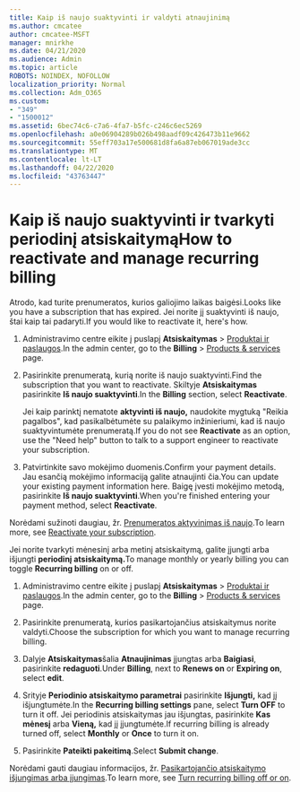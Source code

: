 ```yaml
---
title: Kaip iš naujo suaktyvinti ir valdyti atnaujinimą
ms.author: cmcatee
author: cmcatee-MSFT
manager: mnirkhe
ms.date: 04/21/2020
ms.audience: Admin
ms.topic: article
ROBOTS: NOINDEX, NOFOLLOW
localization_priority: Normal
ms.collection: Adm_O365
ms.custom:
- "349"
- "1500012"
ms.assetid: 6bec74c6-c7a6-4fa7-b5fc-c246c6ec5269
ms.openlocfilehash: a0e06904289b026b498aadf09c426473b11e9662
ms.sourcegitcommit: 55eff703a17e500681d8fa6a87eb067019ade3cc
ms.translationtype: MT
ms.contentlocale: lt-LT
ms.lasthandoff: 04/22/2020
ms.locfileid: "43763447"
---
```

# <a name="how-to-reactivate-and-manage-recurring-billing"></a><span data-ttu-id="bbb7f-102">Kaip iš naujo suaktyvinti ir tvarkyti periodinį atsiskaitymą</span><span class="sxs-lookup"><span data-stu-id="bbb7f-102">How to reactivate and manage recurring billing</span></span>

<span data-ttu-id="bbb7f-103">Atrodo, kad turite prenumeratos, kurios galiojimo laikas baigėsi.</span><span class="sxs-lookup"><span data-stu-id="bbb7f-103">Looks like you have a subscription that has expired.</span></span> <span data-ttu-id="bbb7f-104">Jei norite jį suaktyvinti iš naujo, štai kaip tai padaryti.</span><span class="sxs-lookup"><span data-stu-id="bbb7f-104">If you would like to reactivate it, here's how.</span></span>
  
1. <span data-ttu-id="bbb7f-105">Administravimo centre eikite į puslapį **Atsiskaitymas** \> [Produktai ir paslaugos](https://go.microsoft.com/fwlink/p/?linkid=842054).</span><span class="sxs-lookup"><span data-stu-id="bbb7f-105">In the admin center, go to the **Billing** \> [Products & services](https://go.microsoft.com/fwlink/p/?linkid=842054) page.</span></span>

2. <span data-ttu-id="bbb7f-106">Pasirinkite prenumeratą, kurią norite iš naujo suaktyvinti.</span><span class="sxs-lookup"><span data-stu-id="bbb7f-106">Find the subscription that you want to reactivate.</span></span> <span data-ttu-id="bbb7f-107">Skiltyje **Atsiskaitymas** pasirinkite **Iš naujo suaktyvinti**.</span><span class="sxs-lookup"><span data-stu-id="bbb7f-107">In the **Billing** section, select  **Reactivate**.</span></span>

    <span data-ttu-id="bbb7f-108">Jei kaip parinktį nematote **aktyvinti iš naujo,** naudokite mygtuką "Reikia pagalbos", kad pasikalbėtumėte su palaikymo inžinieriumi, kad iš naujo suaktyvintumėte prenumeratą.</span><span class="sxs-lookup"><span data-stu-id="bbb7f-108">If you do not see **Reactivate** as an option, use the "Need help" button to talk to a support engineer to reactivate your subscription.</span></span>

3. <span data-ttu-id="bbb7f-109">Patvirtinkite savo mokėjimo duomenis.</span><span class="sxs-lookup"><span data-stu-id="bbb7f-109">Confirm your payment details.</span></span> <span data-ttu-id="bbb7f-110">Jau esančią mokėjimo informaciją galite atnaujinti čia.</span><span class="sxs-lookup"><span data-stu-id="bbb7f-110">You can update your existing payment information here.</span></span> <span data-ttu-id="bbb7f-111">Baigę įvesti mokėjimo metodą, pasirinkite **Iš naujo suaktyvinti**.</span><span class="sxs-lookup"><span data-stu-id="bbb7f-111">When you're finished entering your payment method, select **Reactivate**.</span></span>

<span data-ttu-id="bbb7f-112">Norėdami sužinoti daugiau, žr. [Prenumeratos aktyvinimas iš naujo](https://docs.microsoft.com//office365/admin/subscriptions-and-billing/reactivate-your-subscription).</span><span class="sxs-lookup"><span data-stu-id="bbb7f-112">To learn more, see [Reactivate your subscription](https://docs.microsoft.com//office365/admin/subscriptions-and-billing/reactivate-your-subscription).</span></span> 

<span data-ttu-id="bbb7f-113">Jei norite tvarkyti mėnesinį arba metinį atsiskaitymą, galite įjungti arba išjungti **periodinį atsiskaitymą.**</span><span class="sxs-lookup"><span data-stu-id="bbb7f-113">To manage monthly or yearly billing you can toggle **Recurring billing** on or off.</span></span>
  
1. <span data-ttu-id="bbb7f-114">Administravimo centre eikite į puslapį **Atsiskaitymas** \> [Produktai ir paslaugos](https://go.microsoft.com/fwlink/p/?linkid=842054).</span><span class="sxs-lookup"><span data-stu-id="bbb7f-114">In the admin center, go to the **Billing** \> [Products & services](https://go.microsoft.com/fwlink/p/?linkid=842054) page.</span></span>

2. <span data-ttu-id="bbb7f-115">Pasirinkite prenumeratą, kurios pasikartojančius atsiskaitymus norite valdyti.</span><span class="sxs-lookup"><span data-stu-id="bbb7f-115">Choose the subscription for which you want to manage recurring billing.</span></span>

3. <span data-ttu-id="bbb7f-116">Dalyje **Atsiskaitymas**šalia **Atnaujinimas** įjungtas arba **Baigiasi**, pasirinkite **redaguoti**.</span><span class="sxs-lookup"><span data-stu-id="bbb7f-116">Under **Billing**, next to **Renews on** or **Expiring on**, select **edit**.</span></span>

4. <span data-ttu-id="bbb7f-117">Srityje **Periodinio atsiskaitymo parametrai** pasirinkite **Išjungti,** kad jį išjungtumėte.</span><span class="sxs-lookup"><span data-stu-id="bbb7f-117">In the **Recurring billing settings** pane, select **Turn OFF** to turn it off.</span></span> <span data-ttu-id="bbb7f-118">Jei periodinis atsiskaitymas jau išjungtas, pasirinkite **Kas mėnesį** arba **Vieną,** kad jį įjungtumėte.</span><span class="sxs-lookup"><span data-stu-id="bbb7f-118">If recurring billing is already turned off, select **Monthly** or **Once** to turn it on.</span></span>

5. <span data-ttu-id="bbb7f-119">Pasirinkite **Pateikti pakeitimą**.</span><span class="sxs-lookup"><span data-stu-id="bbb7f-119">Select **Submit change**.</span></span>

<span data-ttu-id="bbb7f-120">Norėdami gauti daugiau informacijos, žr. [Pasikartojančio atsiskaitymo išjungimas arba įjungimas](https://docs.microsoft.com/office365/admin/subscriptions-and-billing/renew-your-subscription#turn-recurring-billing-off-or-on).</span><span class="sxs-lookup"><span data-stu-id="bbb7f-120">To learn more, see [Turn recurring billing off or on](https://docs.microsoft.com/office365/admin/subscriptions-and-billing/renew-your-subscription#turn-recurring-billing-off-or-on).</span></span>